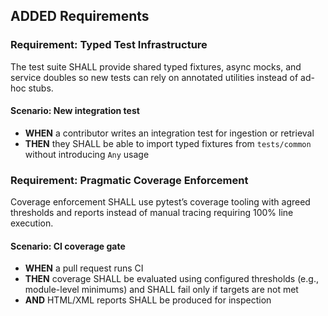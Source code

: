 ## ADDED Requirements

### Requirement: Typed Test Infrastructure

The test suite SHALL provide shared typed fixtures, async mocks, and service doubles so new tests can rely on annotated utilities instead of ad-hoc stubs.

#### Scenario: New integration test

- **WHEN** a contributor writes an integration test for ingestion or retrieval
- **THEN** they SHALL be able to import typed fixtures from `tests/common` without introducing `Any` usage

### Requirement: Pragmatic Coverage Enforcement

Coverage enforcement SHALL use pytest’s coverage tooling with agreed thresholds and reports instead of manual tracing requiring 100% line execution.

#### Scenario: CI coverage gate

- **WHEN** a pull request runs CI
- **THEN** coverage SHALL be evaluated using configured thresholds (e.g., module-level minimums) and SHALL fail only if targets are not met
- **AND** HTML/XML reports SHALL be produced for inspection
